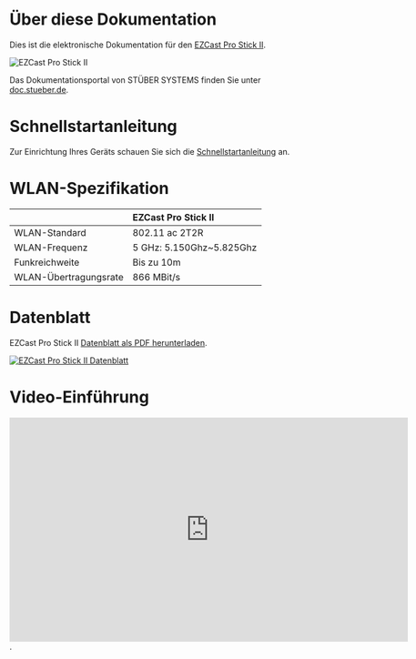 # Über diese Dokumentation

Dies ist die elektronische Dokumentation für den [EZCast Pro Stick II](https://www.ezcastpro.de). 

![EZCast Pro Stick II](/images/ezcastproII_stick_small.png)

Das Dokumentationsportal von STÜBER SYSTEMS finden Sie unter [doc.stueber.de](https://doc.stueber.de).

# Schnellstartanleitung

Zur Einrichtung Ihres Geräts schauen Sie sich die [Schnellstartanleitung](quickstart.md) an.

# WLAN-Spezifikation

|  | EZCast Pro Stick II |
| :---- | :---- |
| WLAN-Standard | 802.11 ac 2T2R | 
| WLAN-Frequenz | 5 GHz: 5.150Ghz~5.825Ghz |
| Funkreichweite | Bis zu 10m |
| WLAN-Übertragungsrate |  866 MBit/s |


# Datenblatt

EZCast Pro Stick II [Datenblatt als PDF herunterladen](https://download.stueber.de/doc/de/ezcastpro/ezcastpro-stick-II.brochure.de.pdf).

<a href="https://download.stueber.de/doc/de/ezcastpro/ezcastpro-stick-II.brochure.de.pdf" align="left" target="_blank"><img src="/images/ezcastpro-stick-II.brochure_Seite_1.jpg" alt="EZCast Pro Stick II Datenblatt"></a>

# Video-Einführung

<iframe width="700" height="394" src="https://www.youtube.com/embed/YfugTJEISvk" frameborder="0" allow="accelerometer; autoplay; encrypted-media; gyroscope; picture-in-picture" allowfullscreen></iframe>.
